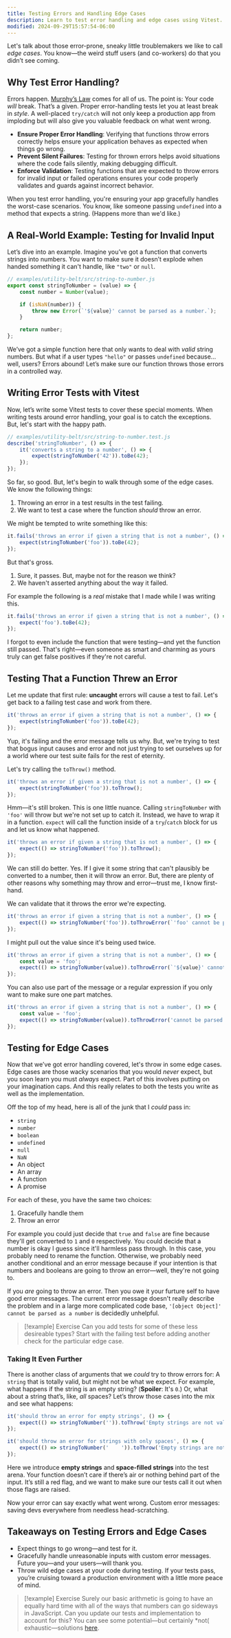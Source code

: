 ```yaml
---
title: Testing Errors and Handling Edge Cases
description: Learn to test error handling and edge cases using Vitest.
modified: 2024-09-29T15:57:54-06:00
---
```


Let's talk about those error-prone, sneaky little troublemakers we like to call *edge cases*. You know—the weird stuff users (and co-workers) do that you didn’t see coming.

## Why Test Error Handling?

Errors happen. [Murphy’s Law](https://en.wikipedia.org/wiki/Murphy%27s_law) comes for all of us. The point is: Your code *will* break. That’s a given. Proper error-handling tests let you at least break in *style*. A well-placed `try/catch` will not only keep a production app from imploding but will also give you valuable feedback on what went wrong.

- **Ensure Proper Error Handling**: Verifying that functions throw errors correctly helps ensure your application behaves as expected when things go wrong.
- **Prevent Silent Failures**: Testing for thrown errors helps avoid situations where the code fails silently, making debugging difficult.
- **Enforce Validation**: Testing functions that are expected to throw errors for invalid input or failed operations ensures your code properly validates and guards against incorrect behavior.

When you test error handling, you're ensuring your app gracefully handles the worst-case scenarios. You know, like someone passing `undefined` into a method that expects a string. (Happens more than we'd like.)

## A Real-World Example: Testing for Invalid Input

Let’s dive into an example. Imagine you’ve got a function that converts strings into numbers. You want to make sure it doesn’t explode when handed something it can't handle, like `"two"` or `null`.

```js
// examples/utility-belt/src/string-to-number.js
export const stringToNumber = (value) => {
	const number = Number(value);

	if (isNaN(number)) {
		throw new Error(`'${value}' cannot be parsed as a number.`);
	}

	return number;
};
```

We’ve got a simple function here that only wants to deal with *valid* string numbers. But what if a user types `"hello"` or passes `undefined` because… well, users? Errors abound! Let’s make sure our function throws those errors in a controlled way.

## Writing Error Tests with Vitest

Now, let’s write some Vitest tests to cover these special moments. When writing tests around error handling, your goal is to catch the exceptions. But, let's start with the happy path.

```js
// examples/utility-belt/src/string-to-number.test.js
describe('stringToNumber', () => {
	it('converts a string to a number', () => {
		expect(stringToNumber('42')).toBe(42);
	});
});
```

So far, so good. But, let's begin to walk through some of the edge cases. We know the following things:

1. Throwing an error in a test results in the test failing.
2. We want to test a case where the function *should* throw an error.

We might be tempted to write something like this:

```javascript
it.fails('throws an error if given a string that is not a number', () => {
	expect(stringToNumber('foo')).toBe(42);
});
```

But that's gross.

1. Sure, it passes. But, maybe not for the reason we think?
2. We haven't asserted anything about the way it failed.

For example the following is a *real* mistake that I made while I was writing this.

```javascript
it.fails('throws an error if given a string that is not a number', () => {
	expect('foo').toBe(42);
});
```

I forgot to even include the function that were testing—and yet the function still passed. That's right—even someone as smart and charming as yours truly can get false positives if they're not careful.

## Testing That a Function Threw an Error

Let me update that first rule: **uncaught** errors will cause a test to fail. Let's get back to a failing test case and work from there.

```javascript
it('throws an error if given a string that is not a number', () => {
	expect(stringToNumber('foo')).toBe(42);
});
```

Yup, it's failing and the error message tells us why. But, we're trying to test that bogus input causes and error and not just trying to set ourselves up for a world where our test suite fails for the rest of eternity.

Let's try calling the `toThrow()` method.

```javascript
it('throws an error if given a string that is not a number', () => {
	expect(stringToNumber('foo')).toThrow();
});
```

Hmm—it's still broken. This is one little nuance. Calling `stringToNumber` with `'foo'` will throw but we're not set up to catch it. Instead, we have to wrap it in a function. `expect` will call the function inside of a `try`/`catch` block for us and let us know what happened.

```javascript
it('throws an error if given a string that is not a number', () => {
	expect(() => stringToNumber('foo')).toThrow();
});
```

We can still do better. Yes. If I give it some string that can't plausibly be converted to a number, then it will throw an error. But, there are plenty of other reasons why something may throw and error—trust me, I know first-hand.

We can validate that it throws the error we're expecting.

```javascript
it('throws an error if given a string that is not a number', () => {
	expect(() => stringToNumber('foo')).toThrowError(`'foo' cannot be parsed as a number.`);
});
```

I might pull out the value since it's being used twice.

```javascript
it('throws an error if given a string that is not a number', () => {
	const value = 'foo';
	expect(() => stringToNumber(value)).toThrowError(`'${value}' cannot be parsed as a number.`);
});
```

You can also use part of the message or a regular expression if you only want to make sure one part matches.

```javascript
it('throws an error if given a string that is not a number', () => {
	const value = 'foo';
	expect(() => stringToNumber(value)).toThrowError('cannot be parsed as a number');
});
```

## Testing for Edge Cases

Now that we’ve got error handling covered, let's throw in some edge cases. Edge cases are those wacky scenarios that you would *never* expect, but you soon learn you must *always* expect. Part of this involves putting on your imagination caps. And this really relates to both the tests you write as well as the implementation.

Off the top of my head, here is all of the junk that I *could* pass in:

- `string`
- `number`
- `boolean`
- `undefined`
- `null`
- `NaN`
- An object
- An array
- A function
- A promise

For each of these, you have the same two choices:

1. Gracefully handle them
2. Throw an error

For example you could just decide that `true` and `false` are fine because they'll get converted to `1` and `0` respectively. You could decide that a number is okay I guess since it'll harmless pass through. In this case, you probably need to rename the function. Otherwise, we probably need another conditional and an error message because if your intention is that numbers and booleans are going to throw an error—well, they're not going to.

If you *are* going to throw an error. Then you owe it your furture self to have good error messages. The current error message doesn't really describe the problem and in a large more complicated code base, `'[object Object]' cannot be parsed as a number` is decidedly unhelpful.

> \[!example] Exercise
> Can you add tests for some of these less desireable types? Start with the failing test before adding another check for the particular edge case.

### Taking It Even Further

There is another class of arguments that we *could* try to throw errors for: A `string` that is totally valid, but might not be what we expect. For example, what happens if the string is an empty string? (**Spoiler**: It's `0`.) Or, what about a string that’s, like, *all* spaces? Let’s throw those cases into the mix and see what happens:

```js
it('should throw an error for empty strings', () => {
	expect(() => stringToNumber('')).toThrow('Empty strings are not valid input');
});

it('should throw an error for strings with only spaces', () => {
	expect(() => stringToNumber('    ')).toThrow('Empty strings are not valid input');
});
```

Here we introduce **empty strings** and **space-filled strings** into the test arena. Your function doesn’t care if there’s air or nothing behind part of the input. It’s still a red flag, and we want to make sure our tests call it out when those flags are raised.

Now your error can say exactly what went wrong. Custom error messages: saving devs everywhere from needless head-scratching.

## Takeaways on Testing Errors and Edge Cases

- Expect things to go wrong—and test for it.
- Gracefully handle unreasonable inputs with custom error messages. Future you—and your users—will thank you.
- Throw wild edge cases at your code during testing. If your tests pass, you’re cruising toward a production environment with a little more peace of mind.

> \[!example] Exercise
> Surely our basic arithmetic is going to have an equally hard time with all of the ways that numbers can go sideways in JavaScript. Can you update our tests and implementation to account for this? You can see some potential—but certainly \*not( exhaustic—solutions [here](testing-for-errors-exercise.md).
